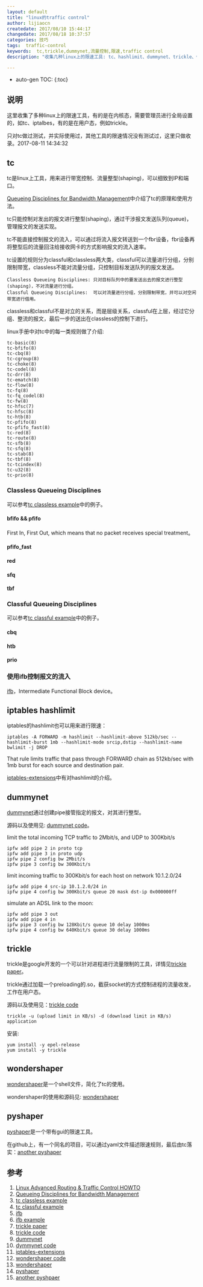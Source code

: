 ```yaml
---
layout: default
title: "linux的traffic control"
author: lijiaocn
createdate: 2017/08/10 15:44:17
changedate: 2017/08/18 10:37:57
categories: 技巧
tags:  traffic-control
keywords:  tc,trickle,dummynet,流量控制,限速,traffic control
description: "收集几种linux上的限速工具: tc、hashlimit、dummynet、trickle、wondershaper、pyshaper。"

---
```


* auto-gen TOC:
{:toc}

## 说明

这里收集了多种linux上的限速工具，有的是在内核态，需要管理员进行全局设置的，如tc、iptalbes，有的是在用户态，例如trickle。

只对tc做过测试，并实际使用过，其他工具的限速情况没有测试过，这里只做收录。2017-08-11 14:34:32

## tc

tc是linux上工具，用来进行带宽控制、流量整型(shaping)，可以细致到IP和端口。

[Queueing Disciplines for Bandwidth Management][2]中介绍了tc的原理和使用方法。

tc只能控制对发出的报文进行整型(shaping)，通过干涉报文发送队列(queue)，管理报文的发送实现。

tc不能直接控制报文的流入，可以通过将流入报文转送到一个fbr设备，fbr设备再将整型后的流量回注给接收网卡的方式影响报文的流入速率。

tc设置的规则分为classful和classless两大类，classful可以流量进行分组，分别限制带宽，classless不能对流量分组，只控制目标发送队列的报文发送。

	Classless Queueing Disciplines: 只对目标队列中的要发送出去的报文进行整型(shaping)，不对流量进行分组。
	Classful Queueing Disciplines:  可以对流量进行分组，分别限制带宽，并可以对空闲带宽进行借用。

classless和classful不是对立的关系，而是层级关系，classful在上层，经过它分组、整流的报文，最后一步的送出在classless的控制下进行。

linux手册中对tc中的每一类规则做了介绍:

	tc-basic(8)
	tc-bfifo(8)
	tc-cbq(8)
	tc-cgroup(8)
	tc-choke(8)
	tc-codel(8)
	tc-drr(8)
	tc-ematch(8)
	tc-flow(8)
	tc-fq(8)
	tc-fq_codel(8)
	tc-fw(8)
	tc-hfsc(7)
	tc-hfsc(8)
	tc-htb(8)
	tc-pfifo(8)
	tc-pfifo_fast(8)
	tc-red(8)
	tc-route(8)
	tc-sfb(8)
	tc-sfq(8)
	tc-stab(8)
	tc-tbf(8)
	tc-tcindex(8)
	tc-u32(8)
	tc-prio(8)

### Classless Queueing Disciplines

可以参考[tc classless example][3]中的例子。

#### bfifo && pfifo

First In, First Out, which means that no packet receives special treatment。

#### pfifo_fast

#### red

#### sfq

#### tbf

### Classful Queueing Disciplines

可以参考[tc classful example][4]中的例子。

#### cbq

#### htb

#### prio

### 使用ifb控制报文的流入

[ifb][5]，Intermediate Functional Block device。

## iptables hashlimit

iptables的hashlimit也可以用来进行限速：

	iptables -A FORWARD -m hashlimit --hashlimit-above 512kb/sec --hashlimit-burst 1mb --hashlimit-mode srcip,dstip --hashlimit-name bwlimit -j DROP

That rule limits traffic that pass through FORWARD chain as 512kb/sec with 1mb burst for each source and destination pair.

[iptables-extensions][11]中有对hashlimit的介绍。

## dummynet

[dummynet][9]通过创建pipe接管指定的报文，对其进行整型。

源码以及使用见: [dummynet code][10]。

limit the total incoming TCP traffic to 2Mbit/s, and UDP to 300Kbit/s

	ipfw add pipe 2 in proto tcp
	ipfw add pipe 3 in proto udp
	ipfw pipe 2 config bw 2Mbit/s
	ipfw pipe 3 config bw 300Kbit/s 
	
limit incoming traffic to 300Kbit/s for each host on network 10.1.2.0/24

	ipfw add pipe 4 src-ip 10.1.2.0/24 in
	ipfw pipe 4 config bw 300Kbit/s queue 20 mask dst-ip 0x000000ff 

simulate an ADSL link to the moon:

	ipfw add pipe 3 out
	ipfw add pipe 4 in
	ipfw pipe 3 config bw 128Kbit/s queue 10 delay 1000ms
	ipfw pipe 4 config bw 640Kbit/s queue 30 delay 1000ms 

## trickle

trickle是google开发的一个可以针对进程进行流量限制的工具，详情见[trickle paper][7]。

trickle通过加载一个preloading的.so，截获socket的方式控制进程的流量收发，工作在用户态。

源码以及使用见：[trickle code][8]

	trickle -u (upload limit in KB/s) -d (download limit in KB/s) application

安装:

	yum install -y epel-release
	yum install -y trickle

## wondershaper

[wondershaper][13]是一个shell文件，简化了tc的使用。

wondershaper的使用和源码见: [wondershaper][12]

## pyshaper

[pyshaper][14]是一个带有gui的限速工具。

在github上，有一个同名的项目，可以通过yaml文件描述限速规则，最后由tc落实：[another pyshaper][15]

## 参考

1. [Linux Advanced Routing & Traffic Control HOWTO][1]
2. [Queueing Disciplines for Bandwidth Management][2]
3. [tc classless example][3]
4. [tc classful example][4]
5. [ifb][5]
6. [ifb example][6]
7. [trickle paper][7]
8. [trickle code][8]
9. [dummynet][9]
10. [dymmynet code][10]
11. [iptables-extensions][11]
12. [wondershaper code][12]
13. [wondershaper][13]
14. [pyshaper][14]
15. [another pyshpaer][15]

[1]: http://lartc.org/lartc.html "Linux Advanced Routing & Traffic Control HOWTO" 
[2]: http://lartc.org/lartc.html#LARTC.QDISC "Queueing Disciplines for Bandwidth Management"
[3]: https://github.com/lijiaocn/traffic-control/tree/master/classless "tc classless example"
[4]: https://github.com/lijiaocn/traffic-control/tree/master/classful  "tc classful example"
[5]: https://wiki.linuxfoundation.org/networking/ifb "ifb"
[6]: https://github.com/rfrail3/misc/blob/master/tc/traffic-control.sh "ifb example"
[7]: https://www.usenix.org/legacy/event/usenix05/tech/freenix/full_papers/eriksen/eriksen.pdf  "trickle paper"
[8]: https://github.com/mariusae/trickle  "trickl project"
[9]: http://info.iet.unipi.it/~luigi/dummynet/ "dummynet"
[10]: https://github.com/luigirizzo/dummynet "dummynet code"
[11]: http://ipset.netfilter.org/iptables-extensions.man.html "iptables-extensions"
[12]: https://github.com/magnific0/wondershaper  "wondershaper code"
[13]: http://lartc.org/wondershaper/ "wondershaper"
[14]: http://freenet.mcnabhosting.com/python/pyshaper/  "pyshaper"
[15]: https://github.com/irmatov/pyshaper "another pyshaper"
